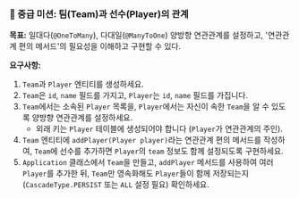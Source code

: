 ### 🥈 중급 미션: 팀(Team)과 선수(Player)의 관계

**목표:** 일대다(`@OneToMany`), 다대일(`@ManyToOne`) 양방향 연관관계를 설정하고, '연관관계 편의 메서드'의 필요성을 이해하고 구현할 수 있다.

**요구사항:**
1.  `Team`과 `Player` 엔티티를 생성하세요.
2.  `Team`은 `id`, `name` 필드를 가지고, `Player`는 `id`, `name` 필드를 가집니다.
3.  `Team`에서는 소속된 `Player` 목록을, `Player`에서는 자신이 속한 `Team`을 알 수 있도록 양방향 연관관계를 설정하세요.
    * 외래 키는 `Player` 테이블에 생성되어야 합니다 (`Player`가 연관관계의 주인).
4.  `Team` 엔티티에 `addPlayer(Player player)`라는 연관관계 편의 메서드를 작성하여, `Team`에 선수를 추가하면 `Player`의 `team` 정보도 함께 설정되도록 구현하세요.
5.  `Application` 클래스에서 `Team`을 만들고, `addPlayer` 메서드를 사용하여 여러 `Player`를 추가한 뒤, `Team`만 영속화해도 `Player`들이 함께 저장되는지(`CascadeType.PERSIST` 또는 `ALL` 설정 필요) 확인하세요.